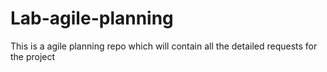 # Lab-agile-planning
This is a agile planning repo which will contain all the detailed requests for the project
